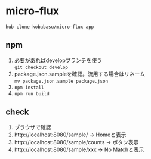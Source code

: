 # micro-flux

```
hub clone kobabasu/micro-flux app
```

## npm
1. 必要があればdevelopブランチを使う  
   `git checkout develop`
1. package.json.sampleを確認。流用する場合はリネーム  
   `mv package.json.sample package.json`
1. `npm install`
1. `npm run build`

## check
1. ブラウザで確認
1. http://localhost:8080/sample/ -> Homeと表示
1. http://localhost:8080/sample/counts -> ボタン表示
1. http://localhost:8080/sample/xxx -> No Matchと表示
